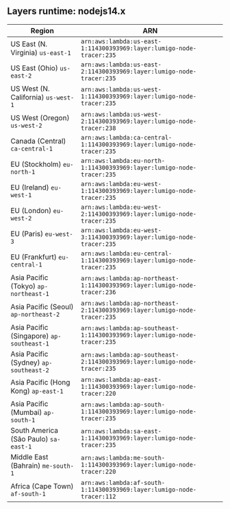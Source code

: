 Layers runtime: nodejs14.x
----
| Region | ARN |
| --- | --- |
|US East (N. Virginia)  `us-east-1`|`arn:aws:lambda:us-east-1:114300393969:layer:lumigo-node-tracer:235`|
|US East (Ohio)  `us-east-2`|`arn:aws:lambda:us-east-2:114300393969:layer:lumigo-node-tracer:235`|
|US West (N. California)  `us-west-1`|`arn:aws:lambda:us-west-1:114300393969:layer:lumigo-node-tracer:235`|
|US West (Oregon)  `us-west-2`|`arn:aws:lambda:us-west-2:114300393969:layer:lumigo-node-tracer:238`|
|Canada (Central)  `ca-central-1`|`arn:aws:lambda:ca-central-1:114300393969:layer:lumigo-node-tracer:235`|
|EU (Stockholm)  `eu-north-1`|`arn:aws:lambda:eu-north-1:114300393969:layer:lumigo-node-tracer:235`|
|EU (Ireland)  `eu-west-1`|`arn:aws:lambda:eu-west-1:114300393969:layer:lumigo-node-tracer:235`|
|EU (London)  `eu-west-2`|`arn:aws:lambda:eu-west-2:114300393969:layer:lumigo-node-tracer:235`|
|EU (Paris)  `eu-west-3`|`arn:aws:lambda:eu-west-3:114300393969:layer:lumigo-node-tracer:235`|
|EU (Frankfurt)  `eu-central-1`|`arn:aws:lambda:eu-central-1:114300393969:layer:lumigo-node-tracer:235`|
|Asia Pacific (Tokyo)  `ap-northeast-1`|`arn:aws:lambda:ap-northeast-1:114300393969:layer:lumigo-node-tracer:236`|
|Asia Pacific (Seoul)  `ap-northeast-2`|`arn:aws:lambda:ap-northeast-2:114300393969:layer:lumigo-node-tracer:235`|
|Asia Pacific (Singapore)  `ap-southeast-1`|`arn:aws:lambda:ap-southeast-1:114300393969:layer:lumigo-node-tracer:235`|
|Asia Pacific (Sydney)  `ap-southeast-2`|`arn:aws:lambda:ap-southeast-2:114300393969:layer:lumigo-node-tracer:235`|
|Asia Pacific (Hong Kong)  `ap-east-1`|`arn:aws:lambda:ap-east-1:114300393969:layer:lumigo-node-tracer:220`|
|Asia Pacific (Mumbai)  `ap-south-1`|`arn:aws:lambda:ap-south-1:114300393969:layer:lumigo-node-tracer:235`|
|South America (São Paulo)  `sa-east-1`|`arn:aws:lambda:sa-east-1:114300393969:layer:lumigo-node-tracer:235`|
|Middle East (Bahrain)  `me-south-1`|`arn:aws:lambda:me-south-1:114300393969:layer:lumigo-node-tracer:220`|
|Africa (Cape Town)  `af-south-1`|`arn:aws:lambda:af-south-1:114300393969:layer:lumigo-node-tracer:112`|
